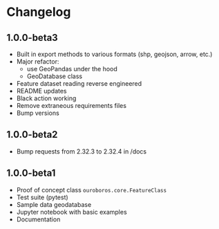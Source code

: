 # Changelog

## 1.0.0-beta3

- Built in export methods to various formats (shp, geojson, arrow, etc.)
- Major refactor:
  - use GeoPandas under the hood
  - GeoDatabase class
- Feature dataset reading reverse engineered
- README updates
- Black action working
- Remove extraneous requirements files
- Bump versions

## 1.0.0-beta2

- Bump requests from 2.32.3 to 2.32.4 in /docs

## 1.0.0-beta1

- Proof of concept class `ouroboros.core.FeatureClass`
- Test suite (pytest) 
- Sample data geodatabase
- Jupyter notebook with basic examples 
- Documentation
